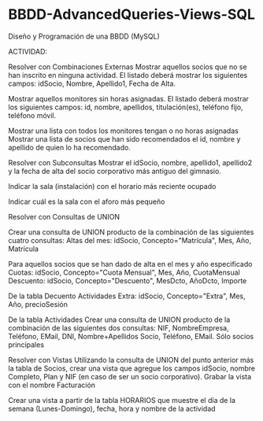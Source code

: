 # BBDD-AdvancedQueries-Views-SQL
Diseño y Programación de una BBDD (MySQL)

ACTIVIDAD:

Resolver con Combinaciones Externas
Mostrar aquellos socios que no se han inscrito en ninguna actividad.
El listado deberá mostrar los siguientes campos: idSocio, Nombre, Apellido1, Fecha de Alta.

Mostrar aquellos monitores sin horas asignadas.
El listado deberá mostrar los siguientes campos: id, nombre, apellidos, titulación(es), teléfono fijo, teléfono móvil.

Mostrar una lista con todos los monitores tengan o no horas asignadas
Mostrar una lista de socios que han sido recomendados el id, nombre y apellido de quien lo ha recomendado.

Resolver con Subconsultas
Mostrar el idSocio, nombre, apellido1, apellido2 y la fecha de alta del socio corporativo más antiguo del gimnasio.

Indicar la sala (instalación) con el horario más reciente ocupado

Indicar cuál es la sala con el aforo más pequeño

Resolver con Consultas de UNION

Crear una consulta de UNION producto de la combinación de las siguientes cuatro consultas: 
Altas del mes: idSocio, Concepto="Matrícula", Mes, Año, Matrícula

Para aquellos socios que se han dado de alta en el mes y año especificado
Cuotas: idSocio, Concepto="Cuota Mensual", Mes, Año, CuotaMensual
Descuento: idSocio, Concepto="Descuento", MesDcto, AñoDcto, Importe

De la tabla Decuento
Actividades Extra: idSocio, Concepto="Extra", Mes, Año, precioSesión

De la tabla Actividades
Crear una consulta de UNION producto de la combinación de las siguientes dos consultas: NIF, NombreEmpresa, Teléfono, EMail, DNI, Nombre+Apellidos Socio, Teléfono, EMail. Sólo socios principales

Resolver con Vistas
Utilizando la consulta de UNION del punto anterior más la tabla de Socios, crear una vista que agregue los campos idSocio, nombre Completo, Plan y NIF (en caso de ser un socio corporativo). Grabar la vista con el nombre Facturación

Crear una vista a partir de la tabla HORARIOS que muestre el día de la semana (Lunes-Domingo), fecha, hora y nombre de la actividad

